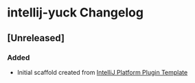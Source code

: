 <!-- Keep a Changelog guide -> https://keepachangelog.com -->

# intellij-yuck Changelog

## [Unreleased]
### Added
- Initial scaffold created from [IntelliJ Platform Plugin Template](https://github.com/JetBrains/intellij-platform-plugin-template)
